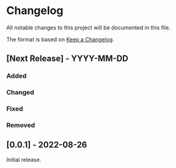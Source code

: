 # Changelog

All notable changes to this project will be documented in this file.

The format is based on [Keep a Changelog](https://keepachangelog.com/en/1.0.0/).

## [Next Release] - YYYY-MM-DD
### Added
### Changed
### Fixed
### Removed

## [0.0.1] - 2022-08-26
Initial release.

